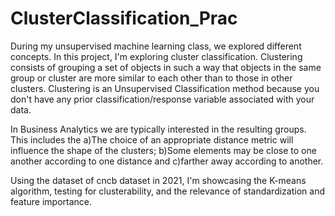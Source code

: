 # ClusterClassification_Prac 

During my unsupervised machine learning class, we explored different concepts. In this project, I'm exploring cluster classification. 
Clustering consists of grouping a set of objects in such a way that objects in the same group or cluster are more similar to each other 
than to those in other clusters. Clustering is an Unsupervised Classification method because you don't have any prior
classification/response variable associated with your data.

In Business Analytics we are typically interested in the resulting groups. This includes the
        a)The choice of an appropriate distance metric will influence the shape of the clusters;
        b)Some elements may be close to one another according to one distance and
        c)farther away according to another.

Using the dataset of cncb dataset in 2021, I'm showcasing the K-means algorithm, testing for clusterability, and
the relevance of standardization and feature importance.
